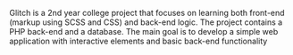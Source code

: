 Glitch is a 2nd year college project that focuses on learning both front-end (markup using SCSS and CSS) and back-end logic. The project contains a PHP back-end and a database. The main goal is to develop a simple web application with interactive elements and basic back-end functionality

